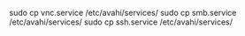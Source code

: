 sudo cp vnc.service /etc/avahi/services/
sudo cp smb.service /etc/avahi/services/
sudo cp ssh.service /etc/avahi/services/
